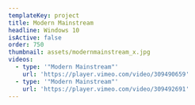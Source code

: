 ```yaml
---
templateKey: project
title: Modern Mainstream
headline: Windows 10
isActive: false
order: 750
thumbnail: assets/modernmainstream_x.jpg
videos:
  - type: '"Modern Mainstream"'
    url: 'https://player.vimeo.com/video/309490659'
  - type: '"Modern Mainstream"'
    url: 'https://player.vimeo.com/video/309492691'
---
```

